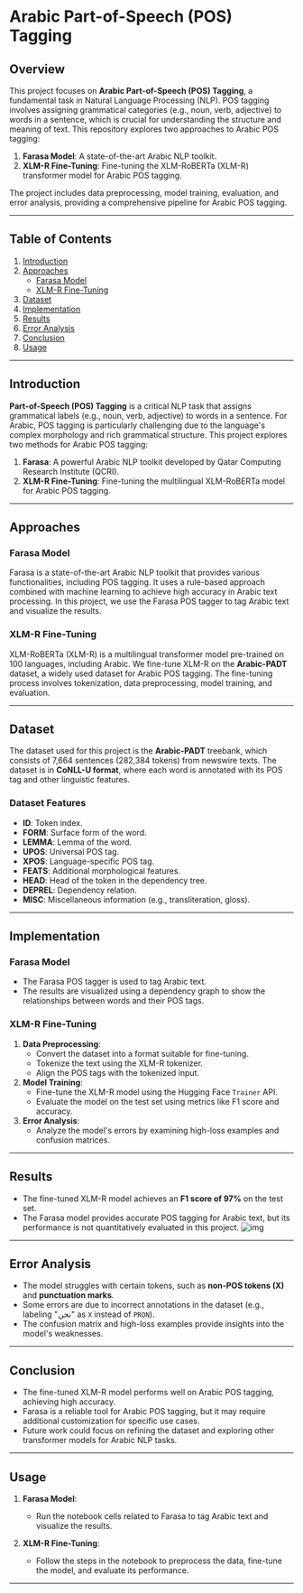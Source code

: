 # Arabic Part-of-Speech (POS) Tagging

## Overview
This project focuses on **Arabic Part-of-Speech (POS) Tagging**, a fundamental task in Natural Language Processing (NLP). POS tagging involves assigning grammatical categories (e.g., noun, verb, adjective) to words in a sentence, which is crucial for understanding the structure and meaning of text. This repository explores two approaches to Arabic POS tagging:
1. **Farasa Model**: A state-of-the-art Arabic NLP toolkit.
2. **XLM-R Fine-Tuning**: Fine-tuning the XLM-RoBERTa (XLM-R) transformer model for Arabic POS tagging.

The project includes data preprocessing, model training, evaluation, and error analysis, providing a comprehensive pipeline for Arabic POS tagging.

---

## Table of Contents
1. [Introduction](#introduction)
2. [Approaches](#approaches)
   - [Farasa Model](#farasa-model)
   - [XLM-R Fine-Tuning](#xlm-r-fine-tuning)
3. [Dataset](#dataset)
4. [Implementation](#implementation)
5. [Results](#results)
6. [Error Analysis](#error-analysis)
7. [Conclusion](#conclusion)
8. [Usage](#usage)

---

## Introduction
**Part-of-Speech (POS) Tagging** is a critical NLP task that assigns grammatical labels (e.g., noun, verb, adjective) to words in a sentence. For Arabic, POS tagging is particularly challenging due to the language's complex morphology and rich grammatical structure. This project explores two methods for Arabic POS tagging:
1. **Farasa**: A powerful Arabic NLP toolkit developed by Qatar Computing Research Institute (QCRI).
2. **XLM-R Fine-Tuning**: Fine-tuning the multilingual XLM-RoBERTa model for Arabic POS tagging.

---

## Approaches

### Farasa Model
Farasa is a state-of-the-art Arabic NLP toolkit that provides various functionalities, including POS tagging. It uses a rule-based approach combined with machine learning to achieve high accuracy in Arabic text processing. In this project, we use the Farasa POS tagger to tag Arabic text and visualize the results.

### XLM-R Fine-Tuning
XLM-RoBERTa (XLM-R) is a multilingual transformer model pre-trained on 100 languages, including Arabic. We fine-tune XLM-R on the **Arabic-PADT** dataset, a widely used dataset for Arabic POS tagging. The fine-tuning process involves tokenization, data preprocessing, model training, and evaluation.

---

## Dataset
The dataset used for this project is the **Arabic-PADT** treebank, which consists of 7,664 sentences (282,384 tokens) from newswire texts. The dataset is in **CoNLL-U format**, where each word is annotated with its POS tag and other linguistic features.

### Dataset Features
- **ID**: Token index.
- **FORM**: Surface form of the word.
- **LEMMA**: Lemma of the word.
- **UPOS**: Universal POS tag.
- **XPOS**: Language-specific POS tag.
- **FEATS**: Additional morphological features.
- **HEAD**: Head of the token in the dependency tree.
- **DEPREL**: Dependency relation.
- **MISC**: Miscellaneous information (e.g., transliteration, gloss).

---

## Implementation

### Farasa Model
- The Farasa POS tagger is used to tag Arabic text.
- The results are visualized using a dependency graph to show the relationships between words and their POS tags.

### XLM-R Fine-Tuning
1. **Data Preprocessing**:
   - Convert the dataset into a format suitable for fine-tuning.
   - Tokenize the text using the XLM-R tokenizer.
   - Align the POS tags with the tokenized input.
2. **Model Training**:
   - Fine-tune the XLM-R model using the Hugging Face `Trainer` API.
   - Evaluate the model on the test set using metrics like F1 score and accuracy.
3. **Error Analysis**:
   - Analyze the model's errors by examining high-loss examples and confusion matrices.

---

## Results
- The fine-tuned XLM-R model achieves an **F1 score of 97%** on the test set.
- The Farasa model provides accurate POS tagging for Arabic text, but its performance is not quantitatively evaluated in this project.
![img](https://i.imgur.com/UTgWPUM.png)

---

## Error Analysis
- The model struggles with certain tokens, such as **non-POS tokens (X)** and **punctuation marks**.
- Some errors are due to incorrect annotations in the dataset (e.g., labeling "نحن" as `X` instead of `PRON`).
- The confusion matrix and high-loss examples provide insights into the model's weaknesses.

---

## Conclusion
- The fine-tuned XLM-R model performs well on Arabic POS tagging, achieving high accuracy.
- Farasa is a reliable tool for Arabic POS tagging, but it may require additional customization for specific use cases.
- Future work could focus on refining the dataset and exploring other transformer models for Arabic NLP tasks.

---

## Usage
1. **Farasa Model**:
   - Run the notebook cells related to Farasa to tag Arabic text and visualize the results.

2. **XLM-R Fine-Tuning**:
   - Follow the steps in the notebook to preprocess the data, fine-tune the model, and evaluate its performance.

---
